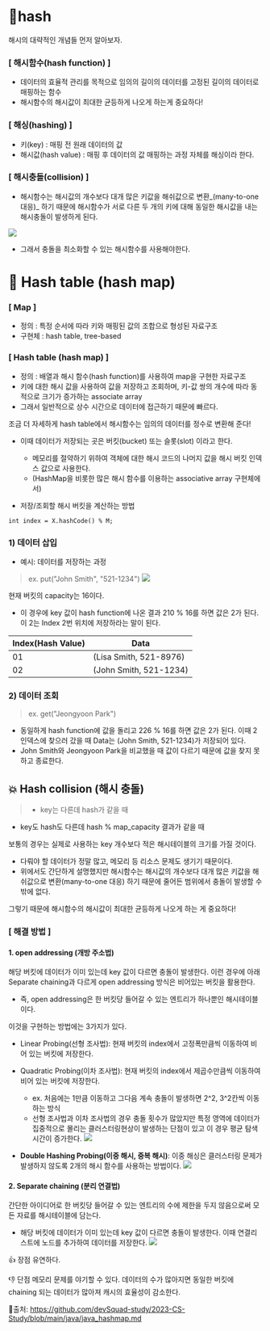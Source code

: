 # 📍hash
해시의 대략적인 개념들 먼저 알아보자.
### [ 해시함수(hash function) ]
- 데이터의 효율적 관리를 목적으로 임의의 길이의 데이터를 고정된 길이의 데이터로 매핑하는 함수
- 해시함수의 해시값이 최대한 균등하게 나오게 하는게 중요하다!

### [ 해싱(hashing) ]
- 키(key) : 매핑 전 원래 데이터의 값
- 해시값(hash value) : 매핑 후 데이터의 값
매핑하는 과정 자체를 해싱이라 한다.


### [ 해시충돌(collision) ]
- 해시함수는 해시값의 개수보다 대개 많은 키값을 해쉬값으로 변환_(many-to-one 대응)_ 하기 때문에 해시함수가 서로 다른 두 개의 키에 대해 동일한 해시값을 내는 해시충돌이 발생하게 된다.

![](https://velog.velcdn.com/images/kkimdy_12/post/b66c6b27-96ac-46c9-97bd-bc7bb650df2a/image.png)
- 그래서 충돌을 최소화할 수 있는 해시함수를 사용해야한다.


# 📍 Hash table (hash map)

### [ Map ]
- 정의 : 특정 순서에 따라 키와 매핑된 값의 조합으로 형성된 자료구조
- 구현체 : hash table, tree-based

### [ Hash table (hash map) ]
- 정의 : 배열과 해시 함수(hash function)를 사용하여 map을 구현한 자료구조
- 키에 대한 해시 값을 사용하여 값을 저장하고 조회하며, 키-값 쌍의 개수에 따라 동적으로 크기가 증가하는 associate array
- 그래서 일반적으로 상수 시간으로 데이터에 접근하기 때문에 빠르다.

조금 더 자세하게 hash table에서 해시함수는 임의의 데이터를 정수로 변환해 준다!


- 이때 데이터가 저장되는 곳은 버킷(bucket) 또는 슬롯(slot) 이라고 한다.
	- 메모리를 절약하기 위하여 객체에 대한 해시 코드의 나머지 값을 해시 버킷 인덱스 값으로 사용한다.
	- (HashMap을 비롯한 많은 해시 함수를 이용하는 associative array 구현체에서)

-  저장/조회할 해시 버킷을 계산하는 방법
```
int index = X.hashCode() % M;
```

### 1) 데이터 삽입
- 예시: 데이터를 저장하는 과정
> ex. put("John Smith", "521-1234")
![](https://velog.velcdn.com/images/kkimdy_12/post/4b4e1a2a-4931-4ab4-a076-a206915787e4/image.png)

현재 버킷의 capacity는 16이다.

- 이 경우에 key 값이 hash function에 나온 결과 210 % 16를 하면 값은 2가 된다. 이 2는 Index 2번 위치에 저장하라는 말이 된다.

|Index(Hash Value)|	Data|
|------|---|
|01|	(Lisa Smith, 521-8976)|
|02|	(John Smith, 521-1234)|

### 2) 데이터 조회
> ex. get("Jeongyoon Park")

- 동일하게 hash function에 값을 돌리고 226 % 16를 하면 값은 2가 된다. 이때 2 인덱스에 찾으러 갔을 때 Data는 (John Smith, 521-1234)가 저장되어 있다.
- John Smith와 Jeongyoon Park을 비교했을 때 값이 다르기 때문에 값을 찾지 못하고 종료한다.


## 💥 Hash collision (해시 충돌)
> - key는 다른데 hash가 같을 때
- key도 hash도 다른데 hash % map_capacity 결과가 같을 때

보통의 경우는 실제로 사용하는 key 개수보다 적은 해시테이블의 크기를 가질 것이다.

- 다뤄야 할 데이터가 정말 많고, 메모리 등 리소스 문제도 생기기 때문이다.
- 위에서도 간단하게 설명했지만 해시함수는 해시값의 개수보다 대개 많은 키값을 해쉬값으로 변환(many-to-one 대응) 하기 때문에 줄어든 범위에서 충돌이 발생할 수밖에 없다.

그렇기 때문에 해시함수의 해시값이 최대한 균등하게 나오게 하는 게 중요하다!


### [ 해결 방법 ]
#### 1.  open addressing (개방 주소법)
해당 버킷에 데이터가 이미 있는데 key 값이 다르면 충돌이 발생한다. 이런 경우에 아래 Separate chaining과 다르게 open addressing 방식은 비어있는 버킷을 활용한다.

- 즉, open addressing은 한 버킷당 들어갈 수 있는 엔트리가 하나뿐인 해시테이블이다.


이것을 구현하는 방법에는 3가지가 있다.

- Linear Probing(선형 조사법): 현재 버킷의 index에서 고정폭만큼씩 이동하여 비어 있는 버킷에 저장한다.
- Quadratic Probing(이차 조사법): 현재 버킷의 index에서 제곱수만큼씩 이동하여 비어 있는 버킷에 저장한다.
	- ex. 처음에는 1만큼 이동하고 그다음 계속 충돌이 발생하면 2^2, 3^2칸씩 이동하는 방식
    - 선형 조사법과 이차 조사법의 경우 충돌 횟수가 많았지만 특정 영역에 데이터가 집중적으로 몰리는 클러스터링현상이 발생하는 단점이 있고 이 경우 평균 탐색 시간이 증가한다.
![](https://velog.velcdn.com/images/kkimdy_12/post/019d3d2a-b8fa-4414-a6b3-d7a1acad5c90/image.png)


- **Double Hashing Probing(이중 해시, 중복 해시)**: 이중 해싱은 클러스터링 문제가 발생하지 않도록 2개의 해시 함수를 사용하는 방법이다.
![](https://velog.velcdn.com/images/kkimdy_12/post/2824dabb-e96d-4dba-ae9c-d08db7578cec/image.png)


#### 2.  Separate chaining (분리 연결법)
간단한 아이디어로 한 버킷당 들어갈 수 있는 엔트리의 수에 제한을 두지 않음으로써 모든 자료를 해시테이블에 담는다.
- 해당 버킷에 데이터가 이미 있는데 key 값이 다르면 충돌이 발생한다. 이때 연결리스트에 노드를 추가하여 데이터를 저장한다.
![](https://velog.velcdn.com/images/kkimdy_12/post/77952106-e28c-498e-9fef-7544177b37d4/image.png)



👍 장점
유연하다.

👎 단점
메모리 문제를 야기할 수 있다.
데이터의 수가 많아지면 동일한 버킷에 chaining 되는 데이터가 많아져 캐시의 효율성이 감소한다.
   
     
📓출처: https://github.com/devSquad-study/2023-CS-Study/blob/main/java/java_hashmap.md
